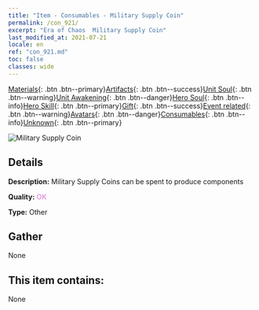 ```yaml
---
title: "Item - Consumables - Military Supply Coin"
permalink: /con_921/
excerpt: "Era of Chaos  Military Supply Coin"
last_modified_at: 2021-07-21
locale: en
ref: "con_921.md"
toc: false
classes: wide
---
```

 [Materials](/Items/){: .btn .btn--primary}[Artifacts](/Items/Artifacts/){: .btn .btn--success}[Unit Soul](/Items/UnitSoul/){: .btn .btn--warning}[Unit Awakening](/Items/UnitAwakening/){: .btn .btn--danger}[Hero Soul](/Items/HeroSoul/){: .btn .btn--info}[Hero Skill](/Items/HeroSkill/){: .btn .btn--primary}[Gift](/Items/Gift/){: .btn .btn--success}[Event related](/Items/Events/){: .btn .btn--warning}[Avatars](/Items/Avatars/){: .btn .btn--danger}[Consumables](/Items/Consumables/){: .btn .btn--info}[Unknown](/Items/Unknown/){: .btn .btn--primary}

 ![Military Supply Coin](/images/t/i_40009.png)

## Details
 **Description:** Military Supply Coins can be spent to produce components

 **Quality:** <span style="color: #DA70D6">OK</span>

 **Type:** Other

## Gather

  None

## This item contains:

  None


